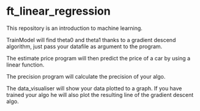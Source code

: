 # ft_linear_regression
This repository is an introduction to machine learning.

TrainModel will find theta0 and theta1 thanks to a gradient descend algorithm, just pass your datafile as argument to the program.

The estimate price program will then predict the price of a car by using a linear function.

The precision program will calculate the precision of your algo.

The data_visualiser will show your data plotted to a graph. If you have trained your algo he will also plot the resulting line of the gradient descent algo.
